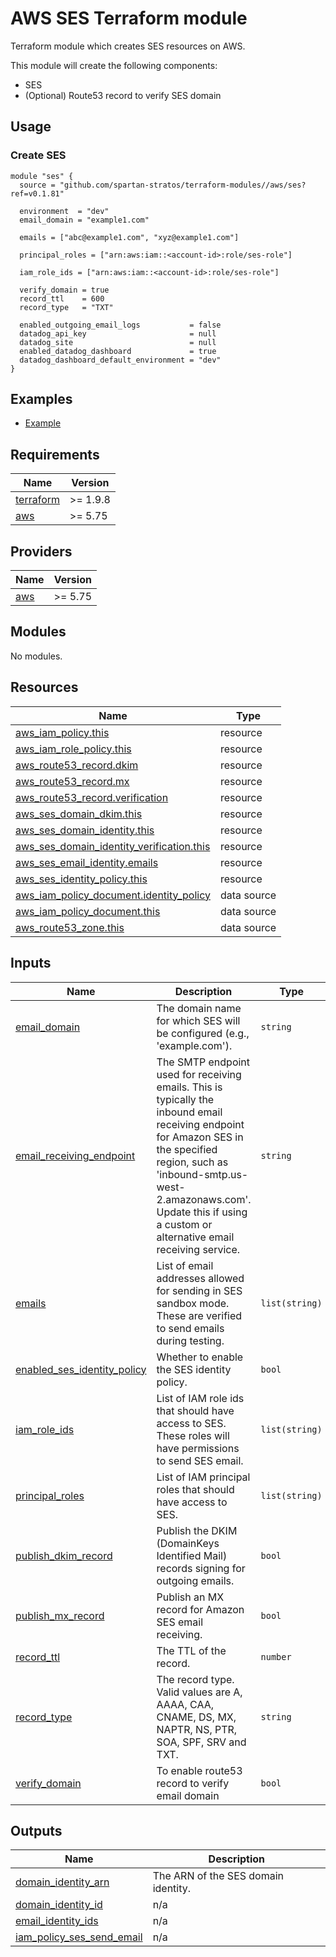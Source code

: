 # AWS SES Terraform module

Terraform module which creates SES resources on AWS.

This module will create the following components:

- SES
- (Optional) Route53 record to verify SES domain

## Usage

### Create SES

```hcl
module "ses" {
  source = "github.com/spartan-stratos/terraform-modules//aws/ses?ref=v0.1.81"

  environment  = "dev"
  email_domain = "example1.com"

  emails = ["abc@example1.com", "xyz@example1.com"]

  principal_roles = ["arn:aws:iam::<account-id>:role/ses-role"]

  iam_role_ids = ["arn:aws:iam::<account-id>:role/ses-role"]

  verify_domain = true
  record_ttl    = 600
  record_type   = "TXT"

  enabled_outgoing_email_logs           = false
  datadog_api_key                       = null
  datadog_site                          = null
  enabled_datadog_dashboard             = true
  datadog_dashboard_default_environment = "dev"
}
```

## Examples

- [Example](./examples/complete/)

<!-- BEGIN_TF_DOCS -->
## Requirements

| Name | Version |
|------|---------|
| <a name="requirement_terraform"></a> [terraform](#requirement\_terraform) | >= 1.9.8 |
| <a name="requirement_aws"></a> [aws](#requirement\_aws) | >= 5.75 |

## Providers

| Name | Version |
|------|---------|
| <a name="provider_aws"></a> [aws](#provider\_aws) | >= 5.75 |

## Modules

No modules.

## Resources

| Name | Type |
|------|------|
| [aws_iam_policy.this](https://registry.terraform.io/providers/hashicorp/aws/latest/docs/resources/iam_policy) | resource |
| [aws_iam_role_policy.this](https://registry.terraform.io/providers/hashicorp/aws/latest/docs/resources/iam_role_policy) | resource |
| [aws_route53_record.dkim](https://registry.terraform.io/providers/hashicorp/aws/latest/docs/resources/route53_record) | resource |
| [aws_route53_record.mx](https://registry.terraform.io/providers/hashicorp/aws/latest/docs/resources/route53_record) | resource |
| [aws_route53_record.verification](https://registry.terraform.io/providers/hashicorp/aws/latest/docs/resources/route53_record) | resource |
| [aws_ses_domain_dkim.this](https://registry.terraform.io/providers/hashicorp/aws/latest/docs/resources/ses_domain_dkim) | resource |
| [aws_ses_domain_identity.this](https://registry.terraform.io/providers/hashicorp/aws/latest/docs/resources/ses_domain_identity) | resource |
| [aws_ses_domain_identity_verification.this](https://registry.terraform.io/providers/hashicorp/aws/latest/docs/resources/ses_domain_identity_verification) | resource |
| [aws_ses_email_identity.emails](https://registry.terraform.io/providers/hashicorp/aws/latest/docs/resources/ses_email_identity) | resource |
| [aws_ses_identity_policy.this](https://registry.terraform.io/providers/hashicorp/aws/latest/docs/resources/ses_identity_policy) | resource |
| [aws_iam_policy_document.identity_policy](https://registry.terraform.io/providers/hashicorp/aws/latest/docs/data-sources/iam_policy_document) | data source |
| [aws_iam_policy_document.this](https://registry.terraform.io/providers/hashicorp/aws/latest/docs/data-sources/iam_policy_document) | data source |
| [aws_route53_zone.this](https://registry.terraform.io/providers/hashicorp/aws/latest/docs/data-sources/route53_zone) | data source |

## Inputs

| Name | Description | Type | Default | Required |
|------|-------------|------|---------|:--------:|
| <a name="input_email_domain"></a> [email\_domain](#input\_email\_domain) | The domain name for which SES will be configured (e.g., 'example.com'). | `string` | n/a | yes |
| <a name="input_email_receiving_endpoint"></a> [email\_receiving\_endpoint](#input\_email\_receiving\_endpoint) | The SMTP endpoint used for receiving emails. This is typically the inbound email receiving endpoint for Amazon SES in the specified region, such as 'inbound-smtp.us-west-2.amazonaws.com'. Update this if using a custom or alternative email receiving service. | `string` | `"inbound-smtp.us-west-2.amazonaws.com"` | no |
| <a name="input_emails"></a> [emails](#input\_emails) | List of email addresses allowed for sending in SES sandbox mode. These are verified to send emails during testing. | `list(string)` | `[]` | no |
| <a name="input_enabled_ses_identity_policy"></a> [enabled\_ses\_identity\_policy](#input\_enabled\_ses\_identity\_policy) | Whether to enable the SES identity policy. | `bool` | `true` | no |
| <a name="input_iam_role_ids"></a> [iam\_role\_ids](#input\_iam\_role\_ids) | List of IAM role ids that should have access to SES. These roles will have permissions to send SES email. | `list(string)` | `[]` | no |
| <a name="input_principal_roles"></a> [principal\_roles](#input\_principal\_roles) | List of IAM principal roles that should have access to SES. | `list(string)` | `null` | no |
| <a name="input_publish_dkim_record"></a> [publish\_dkim\_record](#input\_publish\_dkim\_record) | Publish the DKIM (DomainKeys Identified Mail) records signing for outgoing emails. | `bool` | `false` | no |
| <a name="input_publish_mx_record"></a> [publish\_mx\_record](#input\_publish\_mx\_record) | Publish an MX record for Amazon SES email receiving. | `bool` | `false` | no |
| <a name="input_record_ttl"></a> [record\_ttl](#input\_record\_ttl) | The TTL of the record. | `number` | `600` | no |
| <a name="input_record_type"></a> [record\_type](#input\_record\_type) | The record type. Valid values are A, AAAA, CAA, CNAME, DS, MX, NAPTR, NS, PTR, SOA, SPF, SRV and TXT. | `string` | `"TXT"` | no |
| <a name="input_verify_domain"></a> [verify\_domain](#input\_verify\_domain) | To enable route53 record to verify email domain | `bool` | `false` | no |

## Outputs

| Name | Description |
|------|-------------|
| <a name="output_domain_identity_arn"></a> [domain\_identity\_arn](#output\_domain\_identity\_arn) | The ARN of the SES domain identity. |
| <a name="output_domain_identity_id"></a> [domain\_identity\_id](#output\_domain\_identity\_id) | n/a |
| <a name="output_email_identity_ids"></a> [email\_identity\_ids](#output\_email\_identity\_ids) | n/a |
| <a name="output_iam_policy_ses_send_email"></a> [iam\_policy\_ses\_send\_email](#output\_iam\_policy\_ses\_send\_email) | n/a |
<!-- END_TF_DOCS -->
